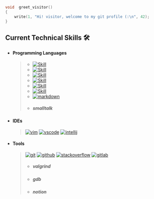 ```c
void  greet_visitor()
{
    write(1, "Hi! visitor, welcome to my git profile (:\n", 42);
}
```

## Current Technical Skills 🛠️

- #### Programming Languages
  
  > - [![Skill](https://skillicons.dev/icons?i=c)](https://skillicons.dev)
  > - [![Skill](https://skillicons.dev/icons?i=cpp)](https://skillicons.dev)
  > - [![Skill](https://skillicons.dev/icons?i=java)](https://skillicons.dev)
  > - [![Skill](https://skillicons.dev/icons?i=bash)](https://skillicons.dev)
  > - [![Skill](https://skillicons.dev/icons?i=html)](https://skillicons.dev)
  > - [![Skill](https://skillicons.dev/icons?i=css)](https://skillicons.dev)
  > - [![markdown](https://skillicons.dev/icons?i=md)](https://skillicons.dev)
  > - ##### smalltalk

- #### IDEs
  
  > [![vim](https://skillicons.dev/icons?i=vim)](https://skillicons.dev)
  > [![vscode](https://skillicons.dev/icons?i=vscode)](https://skillicons.dev)
  > [![intellij](https://skillicons.dev/icons?i=idea)](https://skillicons.dev)

- #### Tools

  > [![git](https://skillicons.dev/icons?i=git)](https://skillicons.dev)
  > [![github](https://skillicons.dev/icons?i=github)](https://skillicons.dev)
  > [![stackoverflow](https://skillicons.dev/icons?i=stackoverflow)](https://skillicons.dev)
  > [![gitlab](https://skillicons.dev/icons?i=gitlab)](https://skillicons.dev)
  > - ##### valgrind
  > - ##### gdb
  > - ##### notion
  <!---
    valgrind
  -->
  <!---
    gdb
  -->
  <!---
    notion
  --> 
